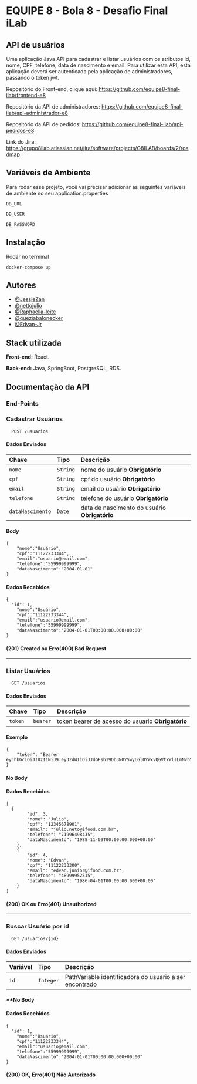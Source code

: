 # EQUIPE 8 - Bola 8 - Desafio Final iLab

## API de usuários

Uma aplicação Java API para cadastrar e listar usuários com os atributos id, nome, CPF, telefone, data de nascimento e
email. Para utilizar esta API, esta aplicação deverá ser autenticada pela aplicação de administradores, passando o token jwt.

Repositório do Front-end, clique aqui: https://github.com/equipe8-final-ilab/frontend-e8

Repositório da API de administradores: https://github.com/equipe8-final-ilab/api-administrador-e8

Repositório da API de pedidos: https://github.com/equipe8-final-ilab/api-pedidos-e8

Link do Jira: https://grupo8ilab.atlassian.net/jira/software/projects/G8ILAB/boards/2/roadmap

## Variáveis de Ambiente

Para rodar esse projeto, você vai precisar adicionar as seguintes variáveis de ambiente no seu 
application.properties

`DB_URL`

`DB_USER`

`DB_PASSWORD`

## Instalação
Rodar no terminal
```
docker-compose up
```

## Autores

- [@JessieZan](https://www.github.com/JessieZan)
- [@nettojulio](https://www.github.com/nettojulio)
- [@Raphaella-leite](https://github.com/Raphaella-leite)
- [@queziabalonecker](https://github.com/queziabalonecker)
- [@Edvan-Jr](https://github.com/Edvan-Jr)

## Stack utilizada

**Front-end:** React.

**Back-end:** Java, SpringBoot, PostgreSQL, RDS.


## Documentação da API

### End-Points

### Cadastrar Usuários

```http
  POST /usuarios
```

#### Dados Enviados

| Chave   | Tipo       | Descrição                           |
| :---------- | :--------- | :---------------------------------- |
| `nome` | `String` | nome do usuário **Obrigatório** |
| `cpf` | `String` | cpf do usuário **Obrigatório** |
| `email` | `String` | email do usuário **Obrigatório** |
| `telefone` | `String` | telefone do usuário **Obrigatório** |
| `dataNascimento` | `Date` | data de nascimento do usuário **Obrigatório** |


#### Body
```http
{
	"nome":"Usuário",
	"cpf":"11122233344",
	"email":"usuario@email.com",
	"telefone":"55999999999",
	"dataNascimento":"2004-01-01"
}
```

#### Dados Recebidos
```
{
  "id": 1,
	"nome":"Usuário",
	"cpf":"11122233344",
	"email":"usuario@email.com",
	"telefone":"55999999999",
	"dataNascimento":"2004-01-01T00:00:00.000+00:00"
}
```

#### (201) Created ou Erro(400) Bad Request

---


### Listar Usuários

```http
  GET /usuarios
```

#### Dados Enviados

| Chave   | Tipo       | Descrição                                   |
| :---------- | :--------- | :------------------------------------------ |
| `token` | `bearer` | token bearer de acesso do usuario **Obrigatório** |

#### Exemplo
```http
{
	"token": "Bearer eyJhbGciOiJIUzI1NiJ9.eyJzdWIiOiJJdGFsb19Db3N0YSwyLGl0YWxvQGVtYWlsLmNvbSw3MTEyMzQ1Njc4OSIsImlzcyI6IkZvb2RMb3ZlcnMiLCJleHAiOjE2NDg3ODA4Nzl9.0UW7jMU8_S9VvluB3tMDvwRHAbp6ZcMoCoyFRrO6Udk"
}
```

#### No Body

#### Dados Recebidos

```
[
  {
		"id": 3,
		"nome": "Julio",
		"cpf": "12345678901",
		"email": "julio.neto@ifood.com.br",
		"telefone": "71996498435",
		"dataNascimento": "1988-11-09T00:00:00.000+00:00"
	},
	{
		"id": 4,
		"nome": "Edvan",
		"cpf": "11122233300",
		"email": "edvan.junior@ifood.com.br",
		"telefone": "48999952515",
		"dataNascimento": "1986-04-01T00:00:00.000+00:00"
	}
]
```

#### (200) OK ou Erro(401) Unauthorized

---


### Buscar Usuário por id

```http
  GET /usuarios/{id}
```

#### Dados Enviados

| Variável   | Tipo       | Descrição                                   |
| :---------- | :--------- | :------------------------------------------ |
| `id`      | `Integer` | PathVariable identificadora do usuario a ser encontrado |

#### **No Body

#### Dados Recebidos

```
{
  "id": 1,
	"nome":"Usuário",
	"cpf":"11122233344",
	"email":"usuario@email.com",
	"telefone":"55999999999",
	"dataNascimento":"2004-01-01T00:00:00.000+00:00"
}
```

#### (200) OK, Erro(401) Não Autorizado
